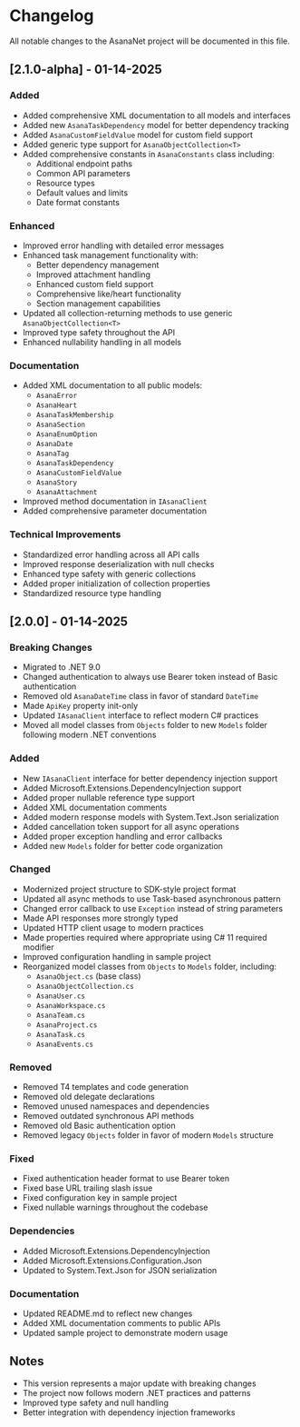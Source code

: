 # Changelog

All notable changes to the AsanaNet project will be documented in this file.

## [2.1.0-alpha] - 01-14-2025

### Added
- Added comprehensive XML documentation to all models and interfaces
- Added new `AsanaTaskDependency` model for better dependency tracking
- Added `AsanaCustomFieldValue` model for custom field support
- Added generic type support for `AsanaObjectCollection<T>`
- Added comprehensive constants in `AsanaConstants` class including:
  - Additional endpoint paths
  - Common API parameters
  - Resource types
  - Default values and limits
  - Date format constants

### Enhanced
- Improved error handling with detailed error messages
- Enhanced task management functionality with:
  - Better dependency management
  - Improved attachment handling
  - Enhanced custom field support
  - Comprehensive like/heart functionality
  - Section management capabilities
- Updated all collection-returning methods to use generic `AsanaObjectCollection<T>`
- Improved type safety throughout the API
- Enhanced nullability handling in all models

### Documentation
- Added XML documentation to all public models:
  - `AsanaError`
  - `AsanaHeart`
  - `AsanaTaskMembership`
  - `AsanaSection`
  - `AsanaEnumOption`
  - `AsanaDate`
  - `AsanaTag`
  - `AsanaTaskDependency`
  - `AsanaCustomFieldValue`
  - `AsanaStory`
  - `AsanaAttachment`
- Improved method documentation in `IAsanaClient`
- Added comprehensive parameter documentation

### Technical Improvements
- Standardized error handling across all API calls
- Improved response deserialization with null checks
- Enhanced type safety with generic collections
- Added proper initialization of collection properties
- Standardized resource type handling

## [2.0.0] - 01-14-2025

### Breaking Changes
- Migrated to .NET 9.0
- Changed authentication to always use Bearer token instead of Basic authentication
- Removed old `AsanaDateTime` class in favor of standard `DateTime`
- Made `ApiKey` property init-only
- Updated `IAsanaClient` interface to reflect modern C# practices
- Moved all model classes from `Objects` folder to new `Models` folder following modern .NET conventions

### Added
- New `IAsanaClient` interface for better dependency injection support
- Added Microsoft.Extensions.DependencyInjection support
- Added proper nullable reference type support
- Added XML documentation comments
- Added modern response models with System.Text.Json serialization
- Added cancellation token support for all async operations
- Added proper exception handling and error callbacks
- Added new `Models` folder for better code organization

### Changed
- Modernized project structure to SDK-style project format
- Updated all async methods to use Task-based asynchronous pattern
- Changed error callback to use `Exception` instead of string parameters
- Made API responses more strongly typed
- Updated HTTP client usage to modern practices
- Made properties required where appropriate using C# 11 required modifier
- Improved configuration handling in sample project
- Reorganized model classes from `Objects` to `Models` folder, including:
  - `AsanaObject.cs` (base class)
  - `AsanaObjectCollection.cs`
  - `AsanaUser.cs`
  - `AsanaWorkspace.cs`
  - `AsanaTeam.cs`
  - `AsanaProject.cs`
  - `AsanaTask.cs`
  - `AsanaEvents.cs`

### Removed
- Removed T4 templates and code generation
- Removed old delegate declarations
- Removed unused namespaces and dependencies
- Removed outdated synchronous API methods
- Removed old Basic authentication option
- Removed legacy `Objects` folder in favor of modern `Models` structure

### Fixed
- Fixed authentication header format to use Bearer token
- Fixed base URL trailing slash issue
- Fixed configuration key in sample project
- Fixed nullable warnings throughout the codebase

### Dependencies
- Added Microsoft.Extensions.DependencyInjection
- Added Microsoft.Extensions.Configuration.Json
- Updated to System.Text.Json for JSON serialization

### Documentation
- Updated README.md to reflect new changes
- Added XML documentation comments to public APIs
- Updated sample project to demonstrate modern usage

## Notes
- This version represents a major update with breaking changes
- The project now follows modern .NET practices and patterns
- Improved type safety and null handling
- Better integration with dependency injection frameworks 